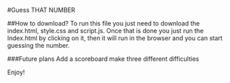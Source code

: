 #Guess THAT NUMBER

##How to download?
To run this file you just need to download the index.html, style.css and script.js. Once that is done you just run the Index.html by clicking on it, then it will run in the browser and  you can start guessing the number.

###Future plans
Add a scoreboard
make three different difficulties


Enjoy!
